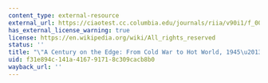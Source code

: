 ```yaml
---
content_type: external-resource
external_url: https://ciaotest.cc.columbia.edu/journals/riia/v90i1/f_0029981_24263.pdf
has_external_license_warning: true
license: https://en.wikipedia.org/wiki/All_rights_reserved
status: ''
title: "\"A Century on the Edge: From Cold War to Hot World, 1945\u20132045.\" (PDF)"
uid: f31e894c-141a-4167-9171-8c309cacb8b0
wayback_url: ''
---
```

